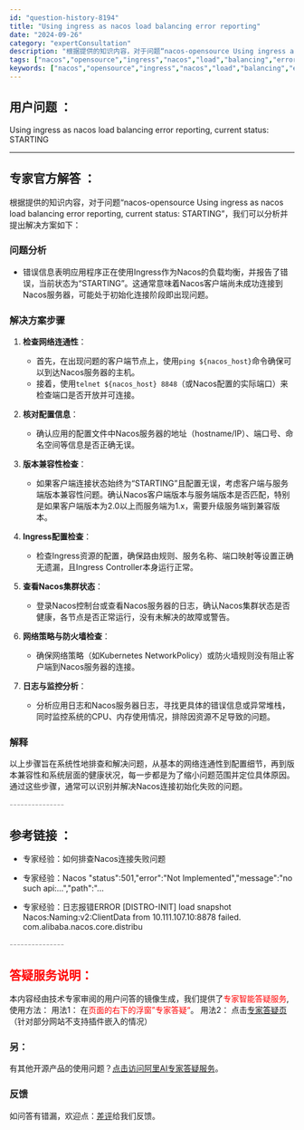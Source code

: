 ```yaml
---
id: "question-history-8194"
title: "Using ingress as nacos load balancing error reporting"
date: "2024-09-26"
category: "expertConsultation"
description: "根据提供的知识内容，对于问题“nacos-opensource Using ingress as nacos load balancing error reporting, current status: STARTING”，我们可以分析并提出解决方案如下：### 问题分析- 错误信息表明应用程序正"
tags: ["nacos","opensource","ingress","nacos","load","balancing","error"]
keywords: ["nacos","opensource","ingress","nacos","load","balancing","error"]
---
```


## 用户问题 ： 
 Using ingress as nacos load balancing error reporting, current status: STARTING  

---------------
## 专家官方解答 ：

根据提供的知识内容，对于问题“nacos-opensource Using ingress as nacos load balancing error reporting, current status: STARTING”，我们可以分析并提出解决方案如下：

### 问题分析
- 错误信息表明应用程序正在使用Ingress作为Nacos的负载均衡，并报告了错误，当前状态为“STARTING”。这通常意味着Nacos客户端尚未成功连接到Nacos服务器，可能处于初始化连接阶段即出现问题。

### 解决方案步骤

1. **检查网络连通性**：
   - 首先，在出现问题的客户端节点上，使用`ping ${nacos_host}`命令确保可以到达Nacos服务器的主机。
   - 接着，使用`telnet ${nacos_host} 8848`（或Nacos配置的实际端口）来检查端口是否开放并可连接。

2. **核对配置信息**：
   - 确认应用的配置文件中Nacos服务器的地址（hostname/IP）、端口号、命名空间等信息是否正确无误。

3. **版本兼容性检查**：
   - 如果客户端连接状态始终为“STARTING”且配置无误，考虑客户端与服务端版本兼容性问题。确认Nacos客户端版本与服务端版本是否匹配，特别是如果客户端版本为2.0以上而服务端为1.x，需要升级服务端到兼容版本。

4. **Ingress配置检查**：
   - 检查Ingress资源的配置，确保路由规则、服务名称、端口映射等设置正确无遗漏，且Ingress Controller本身运行正常。

5. **查看Nacos集群状态**：
   - 登录Nacos控制台或查看Nacos服务器的日志，确认Nacos集群状态是否健康，各节点是否正常运行，没有未解决的故障或警告。

6. **网络策略与防火墙检查**：
   - 确保网络策略（如Kubernetes NetworkPolicy）或防火墙规则没有阻止客户端到Nacos服务器的连接。

7. **日志与监控分析**：
   - 分析应用日志和Nacos服务器日志，寻找更具体的错误信息或异常堆栈，同时监控系统的CPU、内存使用情况，排除因资源不足导致的问题。

### 解释
以上步骤旨在系统性地排查和解决问题，从基本的网络连通性到配置细节，再到版本兼容性和系统层面的健康状况，每一步都是为了缩小问题范围并定位具体原因。通过这些步骤，通常可以识别并解决Nacos连接初始化失败的问题。


<font color="#949494">---------------</font> 


## 参考链接 ：

* 专家经验：如何排查Nacos连接失败问题 
 
 * 专家经验：Nacos "status":501,"error":"Not Implemented","message":"no such api:...","path":"... 
 
 * 专家经验：日志报错ERROR [DISTRO-INIT] load snapshot Nacos:Naming:v2:ClientData from 10.111.107.10:8878 failed. com.alibaba.nacos.core.distribu 


 <font color="#949494">---------------</font> 
 


## <font color="#FF0000">答疑服务说明：</font> 

本内容经由技术专家审阅的用户问答的镜像生成，我们提供了<font color="#FF0000">专家智能答疑服务</font>,使用方法：
用法1： 在<font color="#FF0000">页面的右下的浮窗”专家答疑“</font>。
用法2： 点击[专家答疑页](https://answer.opensource.alibaba.com/docs/intro)（针对部分网站不支持插件嵌入的情况）
### 另：


有其他开源产品的使用问题？[点击访问阿里AI专家答疑服务](https://answer.opensource.alibaba.com/docs/intro)。
### 反馈
如问答有错漏，欢迎点：[差评](https://ai.nacos.io/user/feedbackByEnhancerGradePOJOID?enhancerGradePOJOId=13553)给我们反馈。
